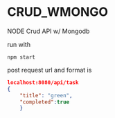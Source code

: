 # CRUD_WMONGO
NODE Crud API w/ Mongodb

run with 
```
npm start
```

post request url and format is
```JSON
localhost:8080/api/task
{
    "title": "green",
    "completed":true
    }
```
